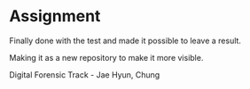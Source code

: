  # Assignment
Finally done with the test and made it possible to leave a result.

Making it as a new repository to make it more visible.


Digital Forensic Track - Jae Hyun, Chung 
